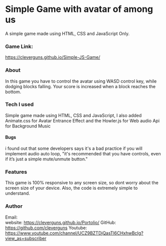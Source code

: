 # Simple Game with avatar of among us 
A simple game made using HTML, CSS and JavaScript Only.

### Game Link:
 https://cleverguns.github.io/Simple-JS-Game/ 

### About
In this game you have to control the avatar using WASD control key, while dodging blocks falling. Your score is increased when a block reaches the bottom.

### Tech I used
Simple game made using HTML, CSS and JavaScript, I also added Animate.css for Avatar Entrance Effect and the Howler.js for Web audio Api for Background Music

#### Bugs
i found out that some developers says it's a bad practice if you will implement audio auto loop, "it's recommended that you have controls, even if it’s just a simple mute/unmute button."

### Features
This game is 100% responsive to any screen size, so dont worry about the screen size of your device. Also, the code is extremely simple to understand.

### Author
Email:   
website: https://cleverguns.github.io/Portolio/
GitHub:  https://github.com/cleverguns
Youtube: https://www.youtube.com/channel/UCZ9BZTDjQasTl6CHxhwBcIg?view_as=subscriber

